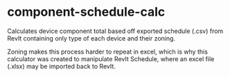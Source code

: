 # component-schedule-calc
Calculates device component total based off exported schedule (.csv) from RevIt containing only type of each device and their zoning. 

Zoning makes this process harder to repeat in excel, which is why this calculator was created to manipulate RevIt Schedule, where an excel file (.xlsx) may be imported back to RevIt.

